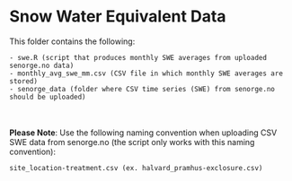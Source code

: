 # Snow Water Equivalent Data
This folder contains the following:
```
- swe.R (script that produces monthly SWE averages from uploaded senorge.no data)
- monthly_avg_swe_mm.csv (CSV file in which monthly SWE averages are stored)
- senorge_data (folder where CSV time series (SWE) from senorge.no should be uploaded)
```
<br><br>
**Please Note**:
Use the following naming convention when uploading CSV SWE data from senorge.no (the script only works with this naming convention):
```
site_location-treatment.csv (ex. halvard_pramhus-exclosure.csv)
```
